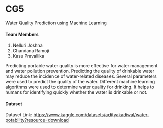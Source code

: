 # CG5
Water Quality Prediction using Machine Learning 

#### Team Members
1. Nelluri Joshna
2. Chandana Ramoji
3. Kasu Pravallika

Predicting portable water quality is more effective for water management and water pollution prevention.
Predicting the quality of drinkable water may reduce the incidence of water-related diseases.
Several parameters were used to predict the quality of the water.
Different machine learning algorithms were used to determine water quality for drinking.
It helps to humans for identifying quickly whether the water is drinkable or not.

#### Dataset
Dataset Link: https://www.kaggle.com/datasets/adityakadiwal/water-potability?resource=download
